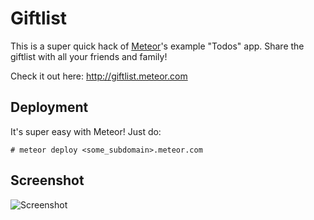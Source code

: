 # Giftlist

This is a super quick hack of [Meteor](http://meteor.com)'s example "Todos" app. Share the giftlist with all your friends and family!

Check it out here: http://giftlist.meteor.com


## Deployment

It's super easy with Meteor! Just do:
```
# meteor deploy <some_subdomain>.meteor.com
```

## Screenshot

![Screenshot](http://i.imgur.com/mnOpr.png)